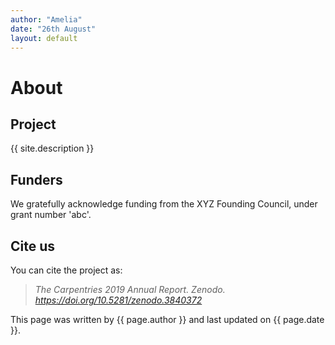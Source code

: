```yaml
---
author: "Amelia"
date: "26th August"
layout: default
---
```


# About

## Project
{{ site.description }}

## Funders
We gratefully acknowledge funding from the XYZ Founding Council, under grant number 'abc'.

## Cite us
You can cite the project as:

> *The Carpentries 2019 Annual Report. Zenodo. https://doi.org/10.5281/zenodo.3840372*

This page was written by {{ page.author }} and last updated on {{ page.date }}.
